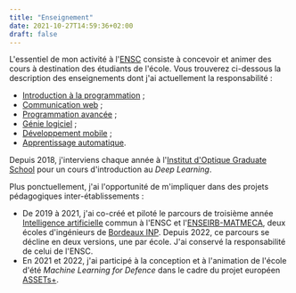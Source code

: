 ```yaml
---
title: "Enseignement"
date: 2021-10-27T14:59:36+02:00
draft: false
---
```


L'essentiel de mon activité à l'[ENSC](https://ensc.bordeaux-inp.fr) consiste à concevoir et animer des cours à destination des étudiants de l'école. Vous trouverez ci-dessous la description des enseignements dont j'ai actuellement la responsabilité :

- [Introduction à la programmation](https://ccc.bordeaux-inp.fr/syllabus/index.php?annee=2022&mode=consultation&chemin=65571_65569_65559_65558_65557_65556&langue=1) ;
- [Communication web](https://ccc.bordeaux-inp.fr/syllabus/index.php?annee=2022&mode=consultation&chemin=65589_65588_65579_65558_65557_65556&langue=1) ;
- [Programmation avancée](https://ccc.bordeaux-inp.fr/syllabus/index.php?annee=2022&mode=consultation&chemin=65590_65588_65579_65558_65557_65556&langue=1) ;
- [Génie logiciel](https://ccc.bordeaux-inp.fr/syllabus/index.php?annee=2022&mode=consultation&chemin=65615_65613_65601_65600_65599_65557_65556&langue=1) ;
- [Développement mobile](https://ccc.bordeaux-inp.fr/syllabus/index.php?annee=2022&mode=consultation&chemin=65643_65639_65625_65624_65599_65557_65556&langue=1) ;
- [Apprentissage automatique](https://ccc.bordeaux-inp.fr/syllabus/index.php?annee=2022&mode=consultation&chemin=65635_65632_65625_65624_65599_65557_65556&langue=1).

Depuis 2018, j'interviens chaque année à l'[Institut d'Optique Graduate School](https://www.institutoptique.fr) pour un cours d'introduction au _Deep Learning_.

Plus ponctuellement, j'ai l'opportunité de m'impliquer dans des projets pédagogiques inter-établissements :

- De 2019 à 2021, j'ai co-créé et piloté le parcours de troisième année [Intelligence artificielle](https://3aia.fr) commun à l'ENSC et l'[ENSEIRB-MATMECA](https://enseirb-matmeca.bordeaux-inp.fr), deux écoles d'ingénieurs de [Bordeaux INP](https://www.bordeaux-inp.fr). Depuis 2022, ce parcours se décline en deux versions, une par école. J'ai conservé la responsabilité de celui de l'ENSC.
- En 2021 et 2022, j'ai participé à la conception et à l'animation de l'école d'été _Machine Learning for Defence_ dans le cadre du projet européen [ASSETs+](https://assets-plus.eu/).
